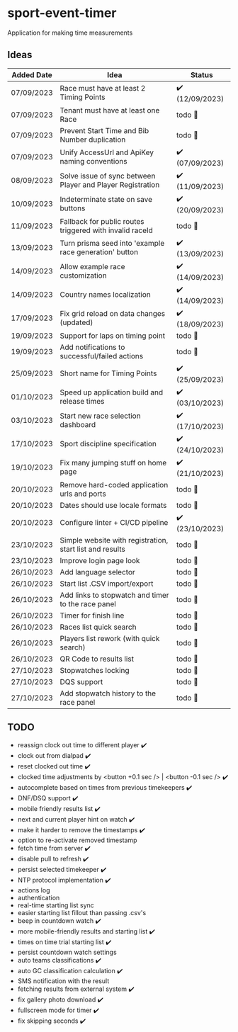 # sport-event-timer

Application for making time measurements

## Ideas

| Added Date | Idea                                                       | Status                          |
| ---------- | ---------------------------------------------------------- | ------------------------------- |
| 07/09/2023 | Race must have at least 2 Timing Points                    | :heavy_check_mark: (12/09/2023) |
| 07/09/2023 | Tenant must have at least one Race                         | todo :date:                     |
| 07/09/2023 | Prevent Start Time and Bib Number duplication              | todo :date:                     |
| 07/09/2023 | Unify AccessUrl and ApiKey naming conventions              | :heavy_check_mark: (07/09/2023) |
| 08/09/2023 | Solve issue of sync between Player and Player Registration | :heavy_check_mark: (11/09/2023) |
| 10/09/2023 | Indeterminate state on save buttons                        | :heavy_check_mark: (20/09/2023) |
| 11/09/2023 | Fallback for public routes triggered with invalid raceId   | todo :date:                     |
| 13/09/2023 | Turn prisma seed into 'example race generation' button     | :heavy_check_mark: (13/09/2023) |
| 14/09/2023 | Allow example race customization                           | :heavy_check_mark: (14/09/2023) |
| 14/09/2023 | Country names localization                                 | :heavy_check_mark: (14/09/2023) |
| 17/09/2023 | Fix grid reload on data changes (updated)                  | :heavy_check_mark: (18/09/2023) |
| 19/09/2023 | Support for laps on timing point                           | todo :date:                     |
| 19/09/2023 | Add notifications to successful/failed actions             | todo :date:                     |
| 25/09/2023 | Short name for Timing Points                               | :heavy_check_mark: (25/09/2023) |
| 01/10/2023 | Speed up application build and release times               | :heavy_check_mark: (03/10/2023) |
| 03/10/2023 | Start new race selection dashboard                         | :heavy_check_mark: (17/10/2023) |
| 17/10/2023 | Sport discipline specification                             | :heavy_check_mark: (24/10/2023) |
| 19/10/2023 | Fix many jumping stuff on home page                        | :heavy_check_mark: (21/10/2023) |
| 20/10/2023 | Remove hard-coded application urls and ports               | todo :date:                     |
| 20/10/2023 | Dates should use locale formats                            | todo :date:                     |
| 20/10/2023 | Configure linter + CI/CD pipeline                          | :heavy_check_mark: (23/10/2023) |
| 23/10/2023 | Simple website with registration, start list and results   | todo :date:                     |
| 23/10/2023 | Improve login page look                                    | todo :date:                     |
| 26/10/2023 | Add language selector                                      | todo :date:                     |
| 26/10/2023 | Start list .CSV import/export                              | todo :date:                     |
| 26/10/2023 | Add links to stopwatch and timer to the race panel         | todo :date:                     |
| 26/10/2023 | Timer for finish line                                      | todo :date:                     |
| 26/10/2023 | Races list quick search                                    | todo :date:                     |
| 26/10/2023 | Players list rework (with quick search)                    | todo :date:                     |
| 26/10/2023 | QR Code to results list                                    | todo :date:                     |
| 27/10/2023 | Stopwatches locking                                        | todo :date:                     |
| 27/10/2023 | DQS support                                                | todo :date:                     |
| 27/10/2023 | Add stopwatch history to the race panel                    | todo :date:                     |

## TODO

-   reassign clock out time to different player :heavy_check_mark:
-   clock out from dialpad :heavy_check_mark:
-   reset clocked out time :heavy_check_mark:
-   clocked time adjustments by <button +0.1 sec /> | <button -0.1 sec /> :heavy_check_mark:
-   autocomplete based on times from previous timekeepers :heavy_check_mark:
-   DNF/DSQ support :heavy_check_mark:
-   mobile friendly results list :heavy_check_mark:
-   next and current player hint on watch :heavy_check_mark:
-   make it harder to remove the timestamps :heavy_check_mark:
-   option to re-activate removed timestamp
-   fetch time from server :heavy_check_mark:
-   disable pull to refresh :heavy_check_mark:
-   persist selected timekeeper :heavy_check_mark:
-   NTP protocol implementation :heavy_check_mark:
-   actions log
-   authentication
-   real-time starting list sync
-   easier starting list fillout than passing .csv's
-   beep in countdown watch :heavy_check_mark:
-   more mobile-friendly results and starting list :heavy_check_mark:
-   times on time trial starting list :heavy_check_mark:
-   persist countdown watch settings
-   auto teams classifications :heavy_check_mark:
-   auto GC classification calculation :heavy_check_mark:
-   SMS notification with the result
-   fetching results from external system :heavy_check_mark:
-   fix gallery photo download :heavy_check_mark:
-   fullscreen mode for timer :heavy_check_mark:
-   fix skipping seconds :heavy_check_mark:
